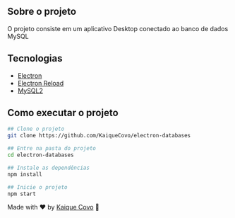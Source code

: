 ## Sobre o projeto

O projeto consiste em um aplicativo Desktop conectado ao banco de dados MySQL

## Tecnologias

- [Electron](https://www.electronjs.org/pt/)
- [Electron Reload](https://www.npmjs.com/package/electron-reload)
- [MySQL2](https://www.npmjs.com/package/mysql2)

## Como executar o projeto

```bash
## Clone o projeto
git clone https://github.com/KaiqueCovo/electron-databases

## Entre na pasta do projeto
cd electron-databases

## Instale as dependências
npm install

## Inicie o projeto
npm start
```

Made with ♥ by [Kaique Covo](www.linkedin.com/in/kaiquecovo) :wave: